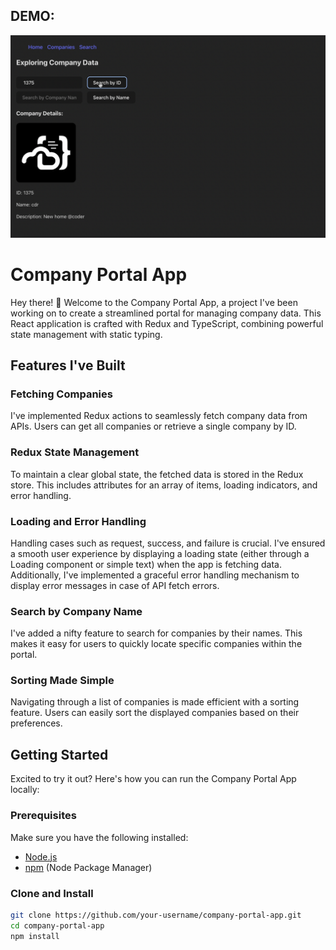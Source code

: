 ## DEMO:
![Company Portal App](Company-portal.png)

# Company Portal App

Hey there! 👋 Welcome to the Company Portal App, a project I've been working on to create a streamlined portal for managing company data. This React application is crafted with Redux and TypeScript, combining powerful state management with static typing.

## Features I've Built

### Fetching Companies

I've implemented Redux actions to seamlessly fetch company data from APIs. Users can get all companies or retrieve a single company by ID.

### Redux State Management

To maintain a clear global state, the fetched data is stored in the Redux store. This includes attributes for an array of items, loading indicators, and error handling.

### Loading and Error Handling

Handling cases such as request, success, and failure is crucial. I've ensured a smooth user experience by displaying a loading state (either through a Loading component or simple text) when the app is fetching data. Additionally, I've implemented a graceful error handling mechanism to display error messages in case of API fetch errors.

### Search by Company Name

I've added a nifty feature to search for companies by their names. This makes it easy for users to quickly locate specific companies within the portal.

### Sorting Made Simple

Navigating through a list of companies is made efficient with a sorting feature. Users can easily sort the displayed companies based on their preferences.

## Getting Started

Excited to try it out? Here's how you can run the Company Portal App locally:

### Prerequisites

Make sure you have the following installed:

- [Node.js](https://nodejs.org/)
- [npm](https://www.npmjs.com/) (Node Package Manager)

### Clone and Install

```bash
git clone https://github.com/your-username/company-portal-app.git
cd company-portal-app
npm install
